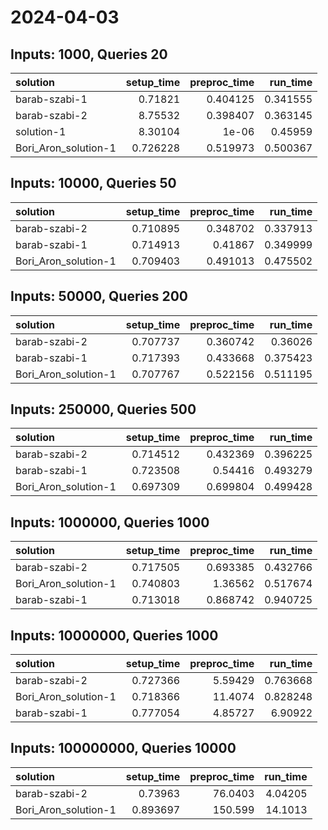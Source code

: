 # 2024-04-03

## Inputs: 1000, Queries 20

| solution             |   setup_time |   preproc_time |   run_time |
|:---------------------|-------------:|---------------:|-----------:|
| barab-szabi-1        |     0.71821  |       0.404125 |   0.341555 |
| barab-szabi-2        |     8.75532  |       0.398407 |   0.363145 |
| solution-1           |     8.30104  |       1e-06    |   0.45959  |
| Bori_Aron_solution-1 |     0.726228 |       0.519973 |   0.500367 |

## Inputs: 10000, Queries 50

| solution             |   setup_time |   preproc_time |   run_time |
|:---------------------|-------------:|---------------:|-----------:|
| barab-szabi-2        |     0.710895 |       0.348702 |   0.337913 |
| barab-szabi-1        |     0.714913 |       0.41867  |   0.349999 |
| Bori_Aron_solution-1 |     0.709403 |       0.491013 |   0.475502 |

## Inputs: 50000, Queries 200

| solution             |   setup_time |   preproc_time |   run_time |
|:---------------------|-------------:|---------------:|-----------:|
| barab-szabi-2        |     0.707737 |       0.360742 |   0.36026  |
| barab-szabi-1        |     0.717393 |       0.433668 |   0.375423 |
| Bori_Aron_solution-1 |     0.707767 |       0.522156 |   0.511195 |

## Inputs: 250000, Queries 500

| solution             |   setup_time |   preproc_time |   run_time |
|:---------------------|-------------:|---------------:|-----------:|
| barab-szabi-2        |     0.714512 |       0.432369 |   0.396225 |
| barab-szabi-1        |     0.723508 |       0.54416  |   0.493279 |
| Bori_Aron_solution-1 |     0.697309 |       0.699804 |   0.499428 |

## Inputs: 1000000, Queries 1000

| solution             |   setup_time |   preproc_time |   run_time |
|:---------------------|-------------:|---------------:|-----------:|
| barab-szabi-2        |     0.717505 |       0.693385 |   0.432766 |
| Bori_Aron_solution-1 |     0.740803 |       1.36562  |   0.517674 |
| barab-szabi-1        |     0.713018 |       0.868742 |   0.940725 |

## Inputs: 10000000, Queries 1000

| solution             |   setup_time |   preproc_time |   run_time |
|:---------------------|-------------:|---------------:|-----------:|
| barab-szabi-2        |     0.727366 |        5.59429 |   0.763668 |
| Bori_Aron_solution-1 |     0.718366 |       11.4074  |   0.828248 |
| barab-szabi-1        |     0.777054 |        4.85727 |   6.90922  |

## Inputs: 100000000, Queries 10000

| solution             |   setup_time |   preproc_time |   run_time |
|:---------------------|-------------:|---------------:|-----------:|
| barab-szabi-2        |     0.73963  |        76.0403 |    4.04205 |
| Bori_Aron_solution-1 |     0.893697 |       150.599  |   14.1013  |